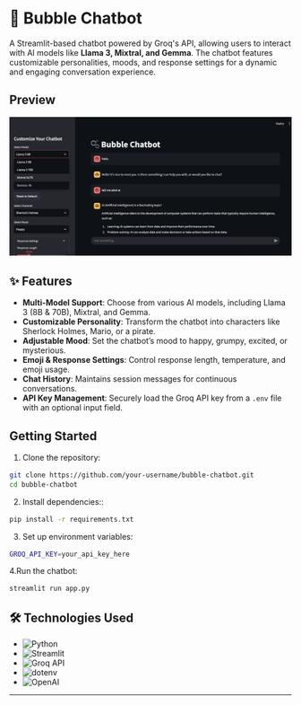 # 🫧 Bubble Chatbot  

A Streamlit-based chatbot powered by Groq's API, allowing users to interact with AI models like **Llama 3, Mixtral, and Gemma**. The chatbot features customizable personalities, moods, and response settings for a dynamic and engaging conversation experience.  
##  Preview  
![Bubble Chatbot Preview](chat.png)

## ✨ Features  
- **Multi-Model Support**: Choose from various AI models, including Llama 3 (8B & 70B), Mixtral, and Gemma.  
- **Customizable Personality**: Transform the chatbot into characters like Sherlock Holmes, Mario, or a pirate.  
- **Adjustable Mood**: Set the chatbot’s mood to happy, grumpy, excited, or mysterious.  
- **Emoji & Response Settings**: Control response length, temperature, and emoji usage.  
- **Chat History**: Maintains session messages for continuous conversations.  
- **API Key Management**: Securely load the Groq API key from a `.env` file with an optional input field.  

##  Getting Started  

  1. Clone the repository:  
   ```sh
   git clone https://github.com/your-username/bubble-chatbot.git
   cd bubble-chatbot
   ```
   2. Install dependencies::  
   ```sh
   pip install -r requirements.txt
   ```

   3. Set up environment variables:  
   ```sh
   GROQ_API_KEY=your_api_key_here
  ```
  4.Run the chatbot:
  ```sh
  streamlit run app.py
   ```    

## 🛠️ Technologies Used  

- ![Python](https://img.shields.io/badge/Python-3776AB?style=for-the-badge&logo=python&logoColor=white)  
- ![Streamlit](https://img.shields.io/badge/Streamlit-FF4B4B?style=for-the-badge&logo=streamlit&logoColor=white)  
- ![Groq API](https://img.shields.io/badge/Groq%20API-000000?style=for-the-badge&logo=openai&logoColor=white)  
- ![dotenv](https://img.shields.io/badge/Dotenv-009900?style=for-the-badge&logo=.env&logoColor=white)  
- ![OpenAI](https://img.shields.io/badge/OpenAI-412991?style=for-the-badge&logo=openai&logoColor=white)  

---

